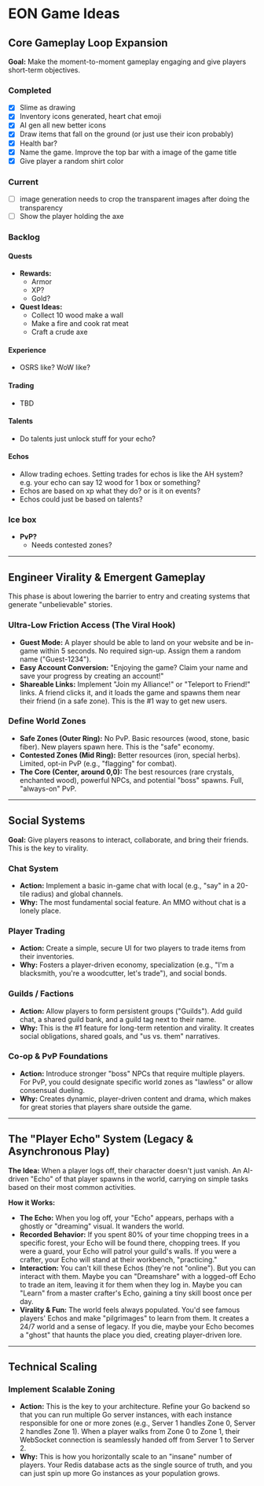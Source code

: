 # EON Game Ideas

## Core Gameplay Loop Expansion

**Goal:** Make the moment-to-moment gameplay engaging and give players short-term objectives.

### Completed
- [x] Slime as drawing
- [x] Inventory icons generated, heart chat emoji
- [x] AI gen all new better icons
- [x] Draw items that fall on the ground (or just use their icon probably)
- [x] Health bar?
- [x] Name the game. Improve the top bar with a image of the game title
- [x] Give player a random shirt color

### Current
- [ ] image generation needs to crop the transparent images after doing the transparency
- [ ] Show the player holding the axe

### Backlog

#### Quests
- **Rewards:**
    - Armor
    - XP?
    - Gold?
- **Quest Ideas:**
    - Collect 10 wood make a wall
    - Make a fire and cook rat meat
    - Craft a crude axe

#### Experience
- OSRS like? WoW like?

#### Trading
- TBD

#### Talents
- Do talents just unlock stuff for your echo?

#### Echos
- Allow trading echoes. Setting trades for echos is like the AH system? e.g. your echo can say 12 wood for 1 box or something?
- Echos are based on xp what they do? or is it on events?
- Echos could just be based on talents?

### Ice box
- **PvP?**
    - Needs contested zones?

---

## Engineer Virality & Emergent Gameplay

This phase is about lowering the barrier to entry and creating systems that generate "unbelievable" stories.

### Ultra-Low Friction Access (The Viral Hook)

- **Guest Mode:** A player should be able to land on your website and be in-game within 5 seconds. No required sign-up. Assign them a random name ("Guest-1234").
- **Easy Account Conversion:** "Enjoying the game? Claim your name and save your progress by creating an account!"
- **Shareable Links:** Implement "Join my Alliance!" or "Teleport to Friend!" links. A friend clicks it, and it loads the game and spawns them near their friend (in a safe zone). This is the #1 way to get new users.

### Define World Zones

- **Safe Zones (Outer Ring):** No PvP. Basic resources (wood, stone, basic fiber). New players spawn here. This is the "safe" economy.
- **Contested Zones (Mid Ring):** Better resources (iron, special herbs). Limited, opt-in PvP (e.g., "flagging" for combat).
- **The Core (Center, around 0,0):** The best resources (rare crystals, enchanted wood), powerful NPCs, and potential "boss" spawns. Full, "always-on" PvP.

---

## Social Systems

**Goal:** Give players reasons to interact, collaborate, and bring their friends. This is the key to virality.

### Chat System

- **Action:** Implement a basic in-game chat with local (e.g., "say" in a 20-tile radius) and global channels.
- **Why:** The most fundamental social feature. An MMO without chat is a lonely place.

### Player Trading

- **Action:** Create a simple, secure UI for two players to trade items from their inventories.
- **Why:** Fosters a player-driven economy, specialization (e.g., "I'm a blacksmith, you're a woodcutter, let's trade"), and social bonds.

### Guilds / Factions

- **Action:** Allow players to form persistent groups ("Guilds"). Add guild chat, a shared guild bank, and a guild tag next to their name.
- **Why:** This is the #1 feature for long-term retention and virality. It creates social obligations, shared goals, and "us vs. them" narratives.

### Co-op & PvP Foundations

- **Action:** Introduce stronger "boss" NPCs that require multiple players. For PvP, you could designate specific world zones as "lawless" or allow consensual dueling.
- **Why:** Creates dynamic, player-driven content and drama, which makes for great stories that players share outside the game.

---

## The "Player Echo" System (Legacy & Asynchronous Play)

**The Idea:** When a player logs off, their character doesn't just vanish. An AI-driven "Echo" of that player spawns in the world, carrying on simple tasks based on their most common activities.

**How it Works:**

- **The Echo:** When you log off, your "Echo" appears, perhaps with a ghostly or "dreaming" visual. It wanders the world.
- **Recorded Behavior:** If you spent 80% of your time chopping trees in a specific forest, your Echo will be found there, chopping trees. If you were a guard, your Echo will patrol your guild's walls. If you were a crafter, your Echo will stand at their workbench, "practicing."
- **Interaction:** You can't kill these Echos (they're not "online"). But you can interact with them. Maybe you can "Dreamshare" with a logged-off Echo to trade an item, leaving it for them when they log in. Maybe you can "Learn" from a master crafter's Echo, gaining a tiny skill boost once per day.
- **Virality & Fun:** The world feels always populated. You'd see famous players' Echos and make "pilgrimages" to learn from them. It creates a 24/7 world and a sense of legacy. If you die, maybe your Echo becomes a "ghost" that haunts the place you died, creating player-driven lore.

---

## Technical Scaling

### Implement Scalable Zoning

- **Action:** This is the key to your architecture. Refine your Go backend so that you can run multiple Go server instances, with each instance responsible for one or more zones (e.g., Server 1 handles Zone 0, Server 2 handles Zone 1). When a player walks from Zone 0 to Zone 1, their WebSocket connection is seamlessly handed off from Server 1 to Server 2.
- **Why:** This is how you horizontally scale to an "insane" number of players. Your Redis database acts as the single source of truth, and you can just spin up more Go instances as your population grows.
